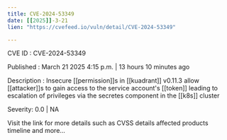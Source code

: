 ```yaml
---
title: CVE-2024-53349
date: [[2025]]-3-21
lien: "https://cvefeed.io/vuln/detail/CVE-2024-53349"

---
```


CVE ID : CVE-2024-53349

Published :  March 21
2025
4:15 p.m. | 13 hours
10 minutes ago

Description : Insecure [[permission]]s in [[kuadrant]] v0.11.3 allow [[attacker]]s to gain access to the service account's [[token]]
leading to escalation of privileges via the secretes component in the [[k8s]] cluster

Severity: 0.0 | NA

Visit the link for more details
such as CVSS details
affected products
timeline
and more...
